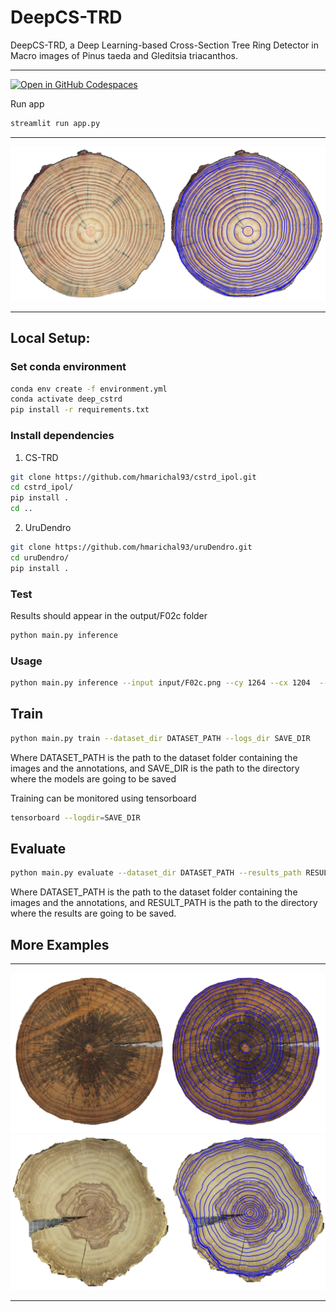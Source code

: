# DeepCS-TRD
DeepCS-TRD, a Deep Learning-based Cross-Section Tree Ring Detector in Macro images of Pinus taeda and Gleditsia triacanthos.
***
[![Open in GitHub Codespaces](https://github.com/codespaces/badge.svg)](https://github.com/codespaces/new?skip_quickstart=true&machine=basicLinux32gb&repo=894688718&ref=develop&devcontainer_path=.devcontainer%2Fdevcontainer.json&geo=UsEast)

Run app 
```bash
streamlit run app.py
```
***

<img src="assets/deepCS-TRD_pinus2.png" alt="Example input image and detected tree rings"/>

***
## Local Setup:
### Set conda environment 
```bash
conda env create -f environment.yml
conda activate deep_cstrd
pip install -r requirements.txt
```

### Install dependencies
1) CS-TRD
```bash 
git clone https://github.com/hmarichal93/cstrd_ipol.git
cd cstrd_ipol/
pip install .
cd .. 
```
2) UruDendro
```bash
git clone https://github.com/hmarichal93/uruDendro.git
cd uruDendro/
pip install .
```

### Test
Results should appear in the output/F02c folder
```bash
python main.py inference
```

### Usage
```bash
python main.py inference --input input/F02c.png --cy 1264 --cx 1204  --output_dir ./output --root ./ --weights_path ./models/deep_cstrd/256_pinus_v1_1504.pth
```

## Train

```bash 
python main.py train --dataset_dir DATASET_PATH --logs_dir SAVE_DIR
```
Where DATASET_PATH is the path to the dataset folder containing the images and the annotations, and SAVE_DIR is the 
path to the directory where the models are going to be saved

Training can be monitored using tensorboard
```bash
tensorboard --logdir=SAVE_DIR
```

## Evaluate 

```bash 
python main.py evaluate --dataset_dir DATASET_PATH --results_path RESULT_PATH
```
Where DATASET_PATH is the path to the dataset folder containing the images and the annotations, 
and RESULT_PATH is the path to the directory where the results are going to be saved.

## More Examples 

***

<img src="assets/deepCS-TRD_pinus.png" alt="Example input image and detected tree rings"/>

<img src="assets/deepCS-TRD_gleditsia.png" alt="Example input image and detected tree rings"/>

***

